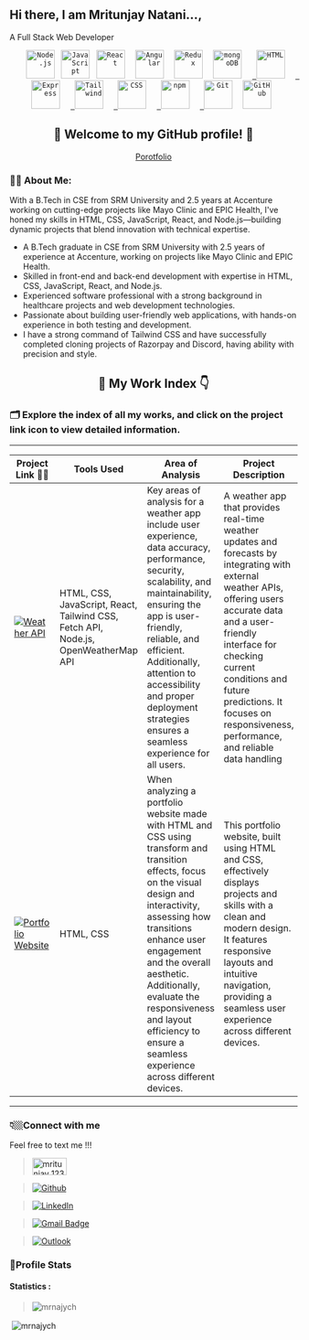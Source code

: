 ## Hi there, I am Mritunjay Natani...,
A Full Stack Web Developer


<div align="center">
	<code> <a href="https://nodejs.org/en"><img width="50" src="https://user-images.githubusercontent.com/25181517/183568594-85e280a7-0d7e-4d1a-9028-c8c2209e073c.png" alt="Node.js" title="Node.js"/></a></code>
	<code> <a href="https://developer.mozilla.org/en-US/docs/Web/JavaScript"><img width="50" src="https://user-images.githubusercontent.com/25181517/117447155-6a868a00-af3d-11eb-9cfe-245df15c9f3f.png" alt="JavaScript" title="JavaScript"/></a></code>
	<code> <a href="https://react.dev/"><img width="50" src="https://user-images.githubusercontent.com/25181517/183897015-94a058a6-b86e-4e42-a37f-bf92061753e5.png" alt="React" title="React"/></a> </code>
	<code> <a href="https://angular.dev/api"><img width="50" src="https://user-images.githubusercontent.com/25181517/183890595-779a7e64-3f43-4634-bad2-eceef4e80268.png" alt="Angular" title="Angular"/></a> </code>
	<code> <a href="https://redux.js.org/"><img width="50" src="https://user-images.githubusercontent.com/25181517/187896150-cc1dcb12-d490-445c-8e4d-1275cd2388d6.png" alt="Redux" title="Redux"/></a> </code>
	<code> <a href="https://www.mongodb.com/"><img width="50" src="https://user-images.githubusercontent.com/25181517/182884177-d48a8579-2cd0-447a-b9a6-ffc7cb02560e.png" alt="mongoDB" title="mongoDB"/></a> </code>
	<code> <a href="https://html.com/"> <img width="50" src="https://user-images.githubusercontent.com/25181517/192158954-f88b5814-d510-4564-b285-dff7d6400dad.png" alt="HTML" title="HTML"/></a> </code>
	<code> <a href="https://expressjs.com/"> <img width="50" src="https://user-images.githubusercontent.com/25181517/183859966-a3462d8d-1bc7-4880-b353-e2cbed900ed6.png" alt="Express" title="Express"/></a> </code>
	<code> <a href="https://tailwindcss.com/"> <img width="50" src="https://cdn.worldvectorlogo.com/logos/tailwindcss.svg" alt="Tailwind" title="Tailwind"/></a> </code>
	<code> <a href="https://developer.mozilla.org/en-US/docs/Web/CSS"> <img width="50" src="https://user-images.githubusercontent.com/25181517/183898674-75a4a1b1-f960-4ea9-abcb-637170a00a75.png" alt="CSS" title="CSS"/></a> </code>
	<code> <a href="https://www.npmjs.com/"> <img width="50" src="https://user-images.githubusercontent.com/25181517/121401671-49102800-c959-11eb-9f6f-74d49a5e1774.png" alt="npm" title="npm"/></a> </code>
	<code> <a href="https://git-scm.com/"> <img width="50" src="https://user-images.githubusercontent.com/25181517/192108372-f71d70ac-7ae6-4c0d-8395-51d8870c2ef0.png" alt="Git" title="Git"/></a> </code>
	<code> <a href="https://github.com/mrnajych"><img width="50" src="https://user-images.githubusercontent.com/25181517/192108374-8da61ba1-99ec-41d7-80b8-fb2f7c0a4948.png" alt="GitHub" title="GitHub"/></a> </code>
</div>

<!-- 
**awanir/awanir** is a ✨ _special_ ✨ repository because its `README.md` (this file) appears on your GitHub profile.

Here are some ideas to get you started:

- 🔭 I’m currently working on ...
- 🌱 I’m currently learning ...
- 👯 I’m looking to collaborate on ...
- 🤔 I’m looking for help with ...
- 💬 Ask me about ...
- 📫 How to reach me: ...
- 😄 Pronouns: ...
- ⚡ Fun fact: ... -->



<h2 align="center"> 🌟 Welcome to my GitHub profile! 🌟</h2>

<p align="center">
  <a href="https://kasimuthuveerappan.carrd.co/">
   <p align="center" >Porotfolio</p>
  </a>
</p>


### 🤷‍♂️ About Me:

With a B.Tech in CSE from SRM University and 2.5 years at Accenture working on cutting-edge projects like Mayo Clinic and EPIC Health, I've honed my skills in HTML, CSS, JavaScript, React, and Node.js—building dynamic projects that blend innovation with technical expertise.



- A B.Tech graduate in CSE from SRM University with 2.5 years of experience at Accenture, working on projects like Mayo Clinic and EPIC Health.
- Skilled in front-end and back-end development with expertise in HTML, CSS, JavaScript, React, and Node.js.
- Experienced software professional with a strong background in healthcare projects and web development technologies.
- Passionate about building user-friendly web applications, with hands-on experience in both testing and development.
- I have a strong command of Tailwind CSS and have successfully completed cloning projects of Razorpay and Discord, having ability with precision and style.


> 
<div size="200px" align="center">

## 📂 My Work Index 👇 
</div>


### 🗂️ Explore the index of all my works, and click on the project link icon to view detailed information.


***

| Project Link 🫵🏼 | Tools Used | Area of Analysis | Project Description | 
|----- |---|---|---|
| [![Weather API](https://cdn-icons-png.flaticon.com/512/1163/1163657.png)](https://github.com/mrnajych/Weather-app)|HTML, CSS, JavaScript, React, Tailwind CSS, Fetch API, Node.js, OpenWeatherMap API | Key areas of analysis for a weather app include user experience, data accuracy, performance, security, scalability, and maintainability, ensuring the app is user-friendly, reliable, and efficient. Additionally, attention to accessibility and proper deployment strategies ensures a seamless experience for all users. | A weather app that provides real-time weather updates and forecasts by integrating with external weather APIs, offering users accurate data and a user-friendly interface for checking current conditions and future predictions. It focuses on responsiveness, performance, and reliable data handling|
| [![Portfolio Website](https://portfoliocollection.com/wp-content/uploads/2022/03/Untitled_design_35_-removebg-preview.png)](https://github.com/mrnajych/code--Portfolio)|HTML, CSS | When analyzing a portfolio website made with HTML and CSS using transform and transition effects, focus on the visual design and interactivity, assessing how transitions enhance user engagement and the overall aesthetic. Additionally, evaluate the responsiveness and layout efficiency to ensure a seamless experience across different devices. | This portfolio website, built using HTML and CSS, effectively displays projects and skills with a clean and modern design. It features responsive layouts and intuitive navigation, providing a seamless user experience across different devices.|


*** 

### <summary>👇🏼Connect with me</summary>

<p>
Feel free to text me !!!

> [<a href="https://www.leetcode.com/mritunjay_123" target="blank"><img align="center" src="https://workablehr.s3.amazonaws.com/uploads/account/open_graph_logo/604858/social?1687549873000" alt="mritunjay_123" height="30" width="60" /></a>]()

> [![Github](https://img.shields.io/badge/-Github-181717?style=plastic&logo=Github&logoColor=white)](https://github.com/mrnajych)

> [![LinkedIn](https://img.shields.io/badge/-LinkedIn-0077B5?style=plastic&logo=LinkedIn&logoColor=white)](https://www.linkedin.com/in/mritunjay-natani/)

> [![Gmail Badge](https://img.shields.io/badge/-kasimuthu-c14438?style=plastic&logo=Gmail&logoColor=white&link=mailto:mritunjaynatani1@gmail.com)](mailto:mritunjaynatani1@gmail.com)

> [![Outlook](https://img.shields.io/badge/kasimuthu-0078D4?style=plastic&logo=monero&logoColor=white)](mritunjaynatani1@gmail.com)


</p>


###  <summary><b>📱Profile Stats</b></summary>
  
####  Statistics :

> <p align="left"> <img src="https://komarev.com/ghpvc/?username=mrnajych&label=Profile%20views&color=0e75b6&style=flat" alt="mrnajych" /> </p>

 <p>&nbsp;<img align="center" src="https://github-readme-stats.vercel.app/api?username=mrnajych&show_icons=true&theme=dark&bg_color=080707&locale=en" alt="mrnajych" /></p>



